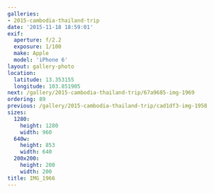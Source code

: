 ```yaml
---
galleries:
- 2015-cambodia-thailand-trip
date: '2015-11-18 18:59:01'
exif:
  aperture: f/2.2
  exposure: 1/100
  make: Apple
  model: 'iPhone 6'
layout: gallery-photo
location:
  latitude: 13.353155
  longitude: 103.851905
next: /gallery/2015-cambodia-thailand-trip/67a9685-img-1969
ordering: 89
previous: /gallery/2015-cambodia-thailand-trip/cad1df3-img-1958
sizes:
  1280:
    height: 1280
    width: 960
  640w:
    height: 853
    width: 640
  200x200:
    height: 200
    width: 200
title: IMG_1966
---
```

